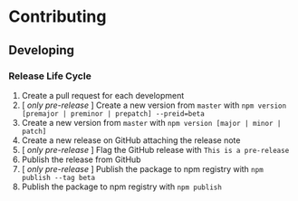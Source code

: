 # Contributing

## Developing

### Release Life Cycle

1. Create a pull request for each development
1. [ *only pre-release* ] Create a new version from `master` with `npm version [premajor | preminor | prepatch] --preid=beta`
1. Create a new version from `master` with `npm version [major | minor | patch]`
1. Create a new release on GitHub attaching the release note
1. [ *only pre-release* ] Flag the GitHub release with `This is a pre-release`
1. Publish the release from GitHub
1. [ *only pre-release* ] Publish the package to npm registry with `npm publish --tag beta`
1. Publish the package to npm registry with `npm publish`
